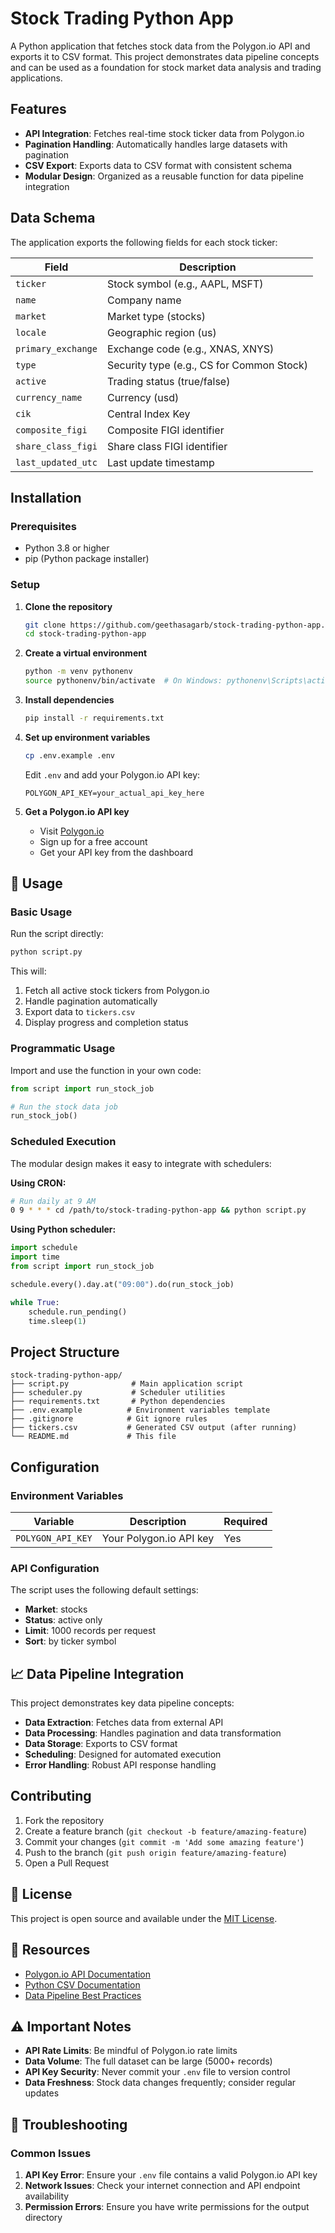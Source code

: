 # Stock Trading Python App

A Python application that fetches stock data from the Polygon.io API and exports it to CSV format. This project demonstrates data pipeline concepts and can be used as a foundation for stock market data analysis and trading applications.

##  Features

- **API Integration**: Fetches real-time stock ticker data from Polygon.io
- **Pagination Handling**: Automatically handles large datasets with pagination
- **CSV Export**: Exports data to CSV format with consistent schema
- **Modular Design**: Organized as a reusable function for data pipeline integration

##  Data Schema

The application exports the following fields for each stock ticker:

| Field | Description |
|-------|-------------|
| `ticker` | Stock symbol (e.g., AAPL, MSFT) |
| `name` | Company name |
| `market` | Market type (stocks) |
| `locale` | Geographic region (us) |
| `primary_exchange` | Exchange code (e.g., XNAS, XNYS) |
| `type` | Security type (e.g., CS for Common Stock) |
| `active` | Trading status (true/false) |
| `currency_name` | Currency (usd) |
| `cik` | Central Index Key |
| `composite_figi` | Composite FIGI identifier |
| `share_class_figi` | Share class FIGI identifier |
| `last_updated_utc` | Last update timestamp |

##  Installation

### Prerequisites

- Python 3.8 or higher
- pip (Python package installer)

### Setup

1. **Clone the repository**
   ```bash
   git clone https://github.com/geethasagarb/stock-trading-python-app.git
   cd stock-trading-python-app
   ```

2. **Create a virtual environment**
   ```bash
   python -m venv pythonenv
   source pythonenv/bin/activate  # On Windows: pythonenv\Scripts\activate
   ```

3. **Install dependencies**
   ```bash
   pip install -r requirements.txt
   ```

4. **Set up environment variables**
   ```bash
   cp .env.example .env
   ```
   
   Edit `.env` and add your Polygon.io API key:
   ```
   POLYGON_API_KEY=your_actual_api_key_here
   ```

5. **Get a Polygon.io API key**
   - Visit [Polygon.io](https://polygon.io/)
   - Sign up for a free account
   - Get your API key from the dashboard

## 🚀 Usage

### Basic Usage

Run the script directly:
```bash
python script.py
```

This will:
1. Fetch all active stock tickers from Polygon.io
2. Handle pagination automatically
3. Export data to `tickers.csv`
4. Display progress and completion status

### Programmatic Usage

Import and use the function in your own code:
```python
from script import run_stock_job

# Run the stock data job
run_stock_job()
```

### Scheduled Execution

The modular design makes it easy to integrate with schedulers:

**Using CRON:**
```bash
# Run daily at 9 AM
0 9 * * * cd /path/to/stock-trading-python-app && python script.py
```

**Using Python scheduler:**
```python
import schedule
import time
from script import run_stock_job

schedule.every().day.at("09:00").do(run_stock_job)

while True:
    schedule.run_pending()
    time.sleep(1)
```

##  Project Structure

```
stock-trading-python-app/
├── script.py              # Main application script
├── scheduler.py           # Scheduler utilities
├── requirements.txt       # Python dependencies
├── .env.example          # Environment variables template
├── .gitignore            # Git ignore rules
├── tickers.csv           # Generated CSV output (after running)
└── README.md             # This file
```

##  Configuration

### Environment Variables

| Variable | Description | Required |
|----------|-------------|----------|
| `POLYGON_API_KEY` | Your Polygon.io API key | Yes |

### API Configuration

The script uses the following default settings:
- **Market**: stocks
- **Status**: active only
- **Limit**: 1000 records per request
- **Sort**: by ticker symbol

## 📈 Data Pipeline Integration

This project demonstrates key data pipeline concepts:

- **Data Extraction**: Fetches data from external API
- **Data Processing**: Handles pagination and data transformation
- **Data Storage**: Exports to CSV format
- **Scheduling**: Designed for automated execution
- **Error Handling**: Robust API response handling

##  Contributing

1. Fork the repository
2. Create a feature branch (`git checkout -b feature/amazing-feature`)
3. Commit your changes (`git commit -m 'Add some amazing feature'`)
4. Push to the branch (`git push origin feature/amazing-feature`)
5. Open a Pull Request

## 📝 License

This project is open source and available under the [MIT License](LICENSE).

## 🔗 Resources

- [Polygon.io API Documentation](https://polygon.io/docs)
- [Python CSV Documentation](https://docs.python.org/3/library/csv.html)
- [Data Pipeline Best Practices](https://docs.python.org/3/library/csv.html)

## ⚠️ Important Notes

- **API Rate Limits**: Be mindful of Polygon.io rate limits
- **Data Volume**: The full dataset can be large (5000+ records)
- **API Key Security**: Never commit your `.env` file to version control
- **Data Freshness**: Stock data changes frequently; consider regular updates

## 🐛 Troubleshooting

### Common Issues

1. **API Key Error**: Ensure your `.env` file contains a valid Polygon.io API key
2. **Network Issues**: Check your internet connection and API endpoint availability
3. **Permission Errors**: Ensure you have write permissions for the output directory


